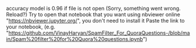 accuracy model is 0.96 if file is not open (Sorry, something went wrong. Reload?) Try to open that notebook that you want using nbviewer online "https://nbviewer.jupyter.org/", you don't need to install it Paste the link to your notebook, (e.g. "https://github.com/VinayHaryan/SpamFilter_For_QuoraQuestions-/blob/main/Spam%20filter%20for%20Quora%20questions.ipynb") 
